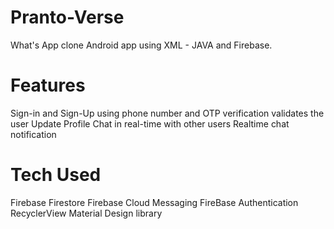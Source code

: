 # Pranto-Verse
What's App clone Android app using XML - JAVA and Firebase.

# Features
Sign-in and Sign-Up using phone number and OTP verification validates the user
Update Profile
Chat in real-time with other users
Realtime chat notification


# Tech Used
Firebase Firestore
Firebase Cloud Messaging
FireBase Authentication
RecyclerView
Material Design library

